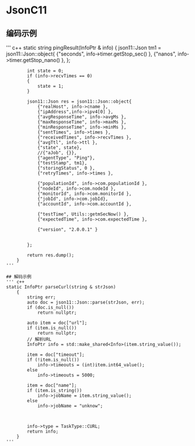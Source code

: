 # JsonC11

## 编码示例
''' c++
static string pingResult(InfoPtr & info)
		{
			json11::Json tm1 =
				json11::Json::object{
					{"seconds", info->timer.getStop_sec() },
					{"nanos", info->timer.getStop_nano() },
			};

			int state = 0;
			if (info->recvTimes == 0)
			{
				state = 1;
			}

			json11::Json res = json11::Json::object{
				{"realHost", info->cname },
				{"ipAddress",info->ipv4[0] },
				{"avgResponseTime", info->avgMs },
				{"maxResponseTime", info->maxMs },
				{"minResponseTime", info->minMs },
				{"sentTimes", info->times },
				{"receivedTimes", info->recvTimes },
				{"avgTtl", info->ttl },
				{"state", state},
				//{"aJob", {}},
				{"agentType", "Ping"},
				{"testStamp", tm1},
				{"storingStatus", 0 },
				{"retryTimes", info->times },

				{"populationId", info->com.populationId },
				{"nodeId", info->com.nodeId },
				{"monitorId", info->com.monitorId },
				{"jobId", info->com.jobId},
				{"accountId", info->com.accountId },

				{"testTime", Utils::getmSecNow() },
				{"expectedTime", info->com.expectedTime },
				
				{"version", "2.0.0.1" }


			};

			return res.dump();
		}
    '''
    
    ## 解码示例
    ''' c++
    static InfoPtr parseCurl(string & strJson)
		{
			string err;
			auto doc = json11::Json::parse(strJson, err);
			if (doc.is_null())
				return nullptr;

			auto item = doc["url"];
			if (item.is_null())
				return nullptr;
			// 解析URL
			InfoPtr info = std::make_shared<Info>(item.string_value());

			item = doc["timeout"];
			if (!item.is_null())
				info->timeouts = (int)item.int64_value();
			else
				info->timeouts = 5000;

			item = doc["name"];
			if (item.is_string())	
				info->jobName = item.string_value();
			else
				info->jobName = "unknow";
			

			
			info->type = TaskType::CURL;
			return info;
		}
    '''
    
